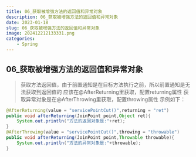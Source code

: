 ```yaml
---
title: 06_获取被增强方法的返回值和异常对象
description: 06_获取被增强方法的返回值和异常对象
date: 2023-01-18
slug: 06_获取被增强方法的返回值和异常对象
image: 202412212133331.png
categories:
    - Spring
---
```


## 06_获取被增强方法的返回值和异常对象
> 获取方法返回值，由于前置通知是在目标方法执行之前，所以前置通知是无法获取到返回值的
> 应该在@AfterReturning里获取，配置returning属性
> 获取异常对象是在@AfterThrowing里获取，配置throwing属性
> 示例如下：
```java
@AfterReturning(value = "servicePointCut()",returning = "ret")
public void afterReturning(JoinPoint point,Object ret){
    System.out.println("方法的返回对象是:"+ret);
}
@AfterThrowing(value = "servicePointCut()",throwing = "throwable")
public void afterReturning(JoinPoint point,Throwable throwable){
    System.out.println("方法的异常对象是:"+throwable);
}
```
